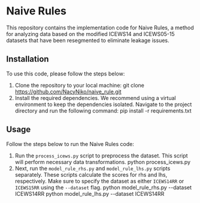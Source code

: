 # Naive Rules

This repository contains the implementation code for Naive Rules, a method for analyzing data based on the modified ICEWS14 and ICEWS05-15 datasets that have been resegmented to eliminate leakage issues.

## Installation

To use this code, please follow the steps below:

1. Clone the repository to your local machine:
   git clone https://github.com/NacyNiko/naive_rule.git
2. Install the required dependencies. We recommend using a virtual environment to keep the dependencies isolated. Navigate to the project directory and run the following command:
   pip install -r requirements.txt
   
## Usage
Follow the steps below to run the Naive Rules code:

1. Run the `process_icews.py` script to preprocess the dataset. This script will perform necessary data transformations.
   python process_icews.py
2. Next, run the `model_rule_rhs.py` and `model_rule_lhs.py` scripts separately. These scripts calculate the scores for rhs and lhs, respectively. Make sure to specify the dataset as either `ICEWS14RR` or `ICEWS15RR` using the `--dataset` flag.
   python model_rule_rhs.py --dataset ICEWS14RR
   python model_rule_lhs.py --dataset ICEWS14RR
   
